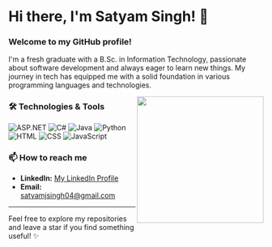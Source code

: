 # Hi there, I'm Satyam Singh! 👋

### Welcome to my GitHub profile!

I'm a fresh graduate with a B.Sc. in Information Technology, passionate about software development and always eager to learn new things. My journey in tech has equipped me with a solid foundation in various programming languages and technologies.

<img align="right" src="https://media.giphy.com/media/qgQUggAC3Pfv687qPC/giphy.gif" width="250" />

### 🛠 Technologies & Tools


![ASP.NET](https://img.shields.io/badge/-ASP.NET-05122A?style=flat&logo=.net&logoColor=white)
![C#](https://img.shields.io/badge/-C%23-05122A?style=flat&logo=c-sharp&logoColor=239120)
![Java](https://img.shields.io/badge/-Java-05122A?style=flat&logo=java&logoColor=007396)
![Python](https://img.shields.io/badge/-Python-05122A?style=flat&logo=python&logoColor=FFD43B)
![HTML](https://img.shields.io/badge/-HTML-05122A?style=flat&logo=html5&logoColor=E34F26)
![CSS](https://img.shields.io/badge/-CSS-05122A?style=flat&logo=css3&logoColor=1572B6)
![JavaScript](https://img.shields.io/badge/-JavaScript-05122A?style=flat&logo=javascript&logoColor=F7DF1E)



### 📫 How to reach me

- **LinkedIn:** [My LinkedIn Profile](https://www.linkedin.com/in/satyam-singh-028243243/)
- **Email:** [satyamjsingh04@gmail.com](satyamjsingh04@gmail.com)


---

Feel free to explore my repositories and leave a star if you find something useful! ✨
